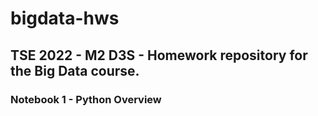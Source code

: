 # bigdata-hws
## TSE 2022 - M2 D3S - Homework repository for the Big Data course.


### Notebook 1 - Python Overview
